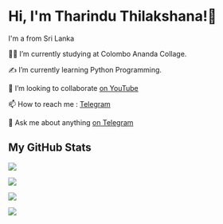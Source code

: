 <h1 align="left">Hi, I'm Tharindu Thilakshana!👋  </h1>

I'm a from Sri Lanka

👩‍🎓 I’m currently studying at Colombo Ananda Collage.

✍ I’m currently learning Python Programming. 

👯 I’m looking to collaborate [on YouTube](https://www.youtube.com/channel/UC_wNwisVb5i33fW6rNkrIlA)

📫 How to reach me : [Telegram](@tharinduthilakshana)

💬 Ask me about anything [on Telegram](https://t.me/joinchat/52H00g1YfSMxOWZl)

 
 
<h2 align="Left">My GitHub Stats </h2>

<p ><a href="https://github.com/anuraghazra/github-readme-stats"><img src="https://github-readme-stats.vercel.app/api/top-langs/?username=TharinduThilakshana&theme=tokyonight&layout=compact&hide_langs_below=1" /></a></p>

<p><img src="https://github-profile-trophy.vercel.app/?username=ryo-ma&no-bg=true"></p>

<p>
    <a href="https://github.com/anuraghazra/github-readme-stats"><img src="https://github-readme-stats.vercel.app/api?username=TharinduThilakshana&count_private=true&include_all_commits=true&show_icons=true&theme=tokyonight&custom_title=GitHub+Stats"></a>

<a href="https://github.com/denvercoder1/github-readme-streak-stats"><img src="https://github-readme-streak-stats.herokuapp.com?user=TharinduThilakshana&theme=tokyonight"></a>
</p>

